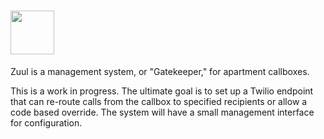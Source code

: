 # <a href="http://danschoening.deviantart.com/art/The-New-Ghostbusters-2-358054316"><img src="http://d.pr/i/1hJKI+" height="70"></a>

Zuul is a management system, or "Gatekeeper," for apartment callboxes.

This is a work in progress. The ultimate goal is to set up a Twilio endpoint that can re-route calls from the callbox to specified recipients or allow a code based override. The system will have a small management interface for configuration.

